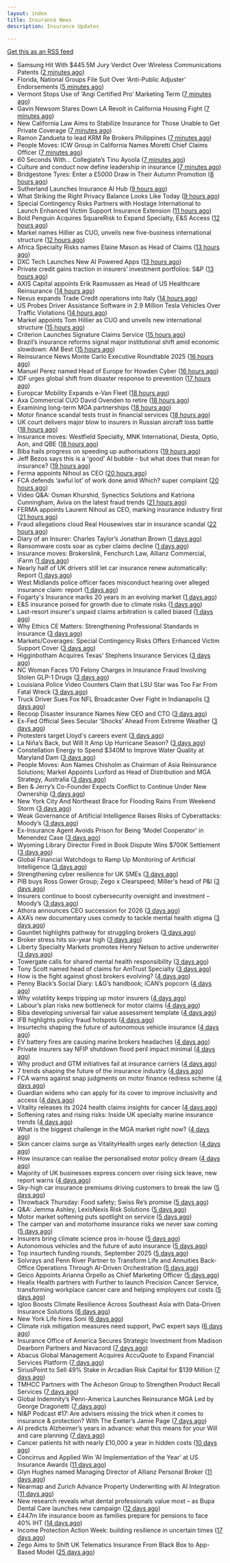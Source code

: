 ```yaml
---
layout: index
title: Insurance News
description: Insurance Updates

---
```


[Get this as an RSS feed](/insurance.rss)

<!-- news_marker starts -->
- Samsung Hit With $445.5M Jury Verdict Over Wireless Communications Patents ([2 minutes ago](https://www.insurancejournal.com/news/national/2025/10/14/843487.htm))
- Florida, National Groups File Suit Over ‘Anti-Public Adjuster’ Endorsements ([5 minutes ago](https://www.insurancejournal.com/news/southeast/2025/10/14/843505.htm))
- Vermont Stops Use of ‘Angi Certified Pro’ Marketing Term ([7 minutes ago](https://www.insurancejournal.com/news/east/2025/10/14/843516.htm))
- Gavin Newsom Stares Down LA Revolt in California Housing Fight ([7 minutes ago](https://www.insurancejournal.com/news/west/2025/10/14/843436.htm))
- New California Law Aims to Stabilize Insurance for Those Unable to Get Private Coverage ([7 minutes ago](https://www.insurancejournal.com/news/west/2025/10/14/843460.htm))
- Ramon Zandueta to lead KRM Re Brokers Philippines ([7 minutes ago](https://www.reinsurancene.ws/ramon-zandueta-to-lead-krm-re-brokers-philippines/))
- People Moves: ICW Group in California Names Moretti Chief Claims Officer ([7 minutes ago](https://www.insurancejournal.com/news/west/2025/10/14/843425.htm))
- 60 Seconds With... Collegiate’s Tinu Ayoola ([7 minutes ago](https://www.postonline.co.uk/people/7958146/60-seconds-with-collegiate%E2%80%99s-tinu-ayoola))
- Culture and conduct now define leadership in insurance ([7 minutes ago](https://www.postonline.co.uk/regulation/7959116/culture-and-conduct-now-define-leadership-in-insurance))
- Bridgestone Tyres: Enter a £5000 Draw in Their Autumn Promotion ([8 hours ago](https://insurance-edge.net/2025/10/13/bridgestone-tyres-enter-a-5000-draw-in-their-autumn-promotion/))
- Sutherland Launches Insurance AI Hub ([9 hours ago](https://insurance-edge.net/2025/10/13/sutherland-launches-insurance-ai-hub/))
- What Striking the Right Privacy Balance Looks Like Today ([9 hours ago](https://insurance-edge.net/2025/10/13/what-striking-the-right-privacy-balance-looks-like-today/))
- Special Contingency Risks Partners with Hostage International to Launch Enhanced Victim Support Insurance Extension ([11 hours ago](https://www.insurtechinsights.com/special-contingency-risks-partners-with-hostage-international-to-launch-enhanced-victim-support-insurance-extension/))
- Bold Penguin Acquires SquareRisk to Expand Specialty, E&S Access ([12 hours ago](https://www.insurancejournal.com/news/national/2025/10/13/843490.htm))
- Markel names Hillier as CUO, unveils new five-business international structure ([12 hours ago](https://www.insurancebusinessmag.com/uk/news/breaking-news/markel-names-hillier-as-cuo-unveils-new-fivebusiness-international-structure-552818.aspx))
- Africa Specialty Risks names Elaine Mason as Head of Claims ([13 hours ago](https://www.reinsurancene.ws/africa-specialty-risks-names-elaine-mason-as-head-of-claims/))
- DXC Tech Launches New AI Powered Apps ([13 hours ago](https://insurance-edge.net/2025/10/13/dxc-tech-launches-new-ai-powered-apps/))
- Private credit gains traction in insurers’ investment portfolios: S&P ([13 hours ago](https://www.reinsurancene.ws/private-credit-gains-traction-in-insurers-investment-portfolios-sp/))
- AXIS Capital appoints Erik Rasmussen as Head of US Healthcare Reinsurance ([14 hours ago](https://www.reinsurancene.ws/axis-capital-appoints-erik-rasmussen-as-head-of-us-healthcare-reinsurance/))
- Nexus expands Trade Credit operations into Italy ([14 hours ago](https://www.reinsurancene.ws/nexus-expands-trade-credit-operations-into-italy/))
- US Probes Driver Assistance Software in 2.9 Million Tesla Vehicles Over Traffic Violations ([14 hours ago](https://www.insurancejournal.com/news/national/2025/10/13/843431.htm))
- Markel appoints Tom Hillier as CUO and unveils new international structure ([15 hours ago](https://www.reinsurancene.ws/markel-appoints-tom-hillier-as-cuo-and-unveils-new-international-structure/))
- Criterion Launches Signature Claims Service ([15 hours ago](https://insurance-edge.net/2025/10/13/criterion-launches-signature-claims-service/))
- Brazil’s insurance reforms signal major institutional shift amid economic slowdown: AM Best ([15 hours ago](https://www.reinsurancene.ws/brazils-insurance-reforms-signal-major-institutional-shift-amid-economic-slowdown-am-best/))
- Reinsurance News Monte Carlo Executive Roundtable 2025 ([16 hours ago](https://www.reinsurancene.ws/reinsurance-news-monte-carlo-executive-roundtable-2025/))
- Manuel Perez named Head of Europe for Howden Cyber ([16 hours ago](https://www.reinsurancene.ws/manuel-perez-named-head-of-europe-for-howden-cyber/))
- IDF urges global shift from disaster response to prevention ([17 hours ago](https://www.reinsurancene.ws/idf-urges-global-shift-from-disaster-response-to-prevention/))
- Europcar Mobility Expands e-Van Fleet ([18 hours ago](https://insurance-edge.net/2025/10/13/europcar-mobility-expands-e-van-fleet/))
- Axa Commercial CUO David Ovenden to retire ([18 hours ago](https://www.postonline.co.uk/commercial/7959203/axa-commercial-cuo-david-ovenden-to-retire))
- Examining long-term MGA partnerships ([18 hours ago](https://www.insurancebusinessmag.com/uk/tv/examining-longterm-mga-partnerships-552782.aspx))
- Motor finance scandal tests trust in financial services ([18 hours ago](https://www.insurancebusinessmag.com/uk/news/auto-motor/motor-finance-scandal-tests-trust-in-financial-services-552780.aspx))
- UK court delivers major blow to insurers in Russian aircraft loss battle ([18 hours ago](https://www.insurancebusinessmag.com/uk/news/claims/uk-court-delivers-major-blow-to-insurers-in-russian-aircraft-loss-battle-552779.aspx))
- Insurance moves: Westfield Specialty, MNK International, Diesta, Optio, Aon, and QBE ([18 hours ago](https://www.insurancebusinessmag.com/uk/news/breaking-news/insurance-moves-westfield-specialty-mnk-international-diesta-optio-aon-and-qbe-552778.aspx))
- Biba hails progress on speeding up authorisations ([19 hours ago](https://www.postonline.co.uk/broker/7959127/biba-hails-progress-on-speeding-up-authorisations))
- Jeff Bezos says this is a 'good' AI bubble - but what does that mean for insurance? ([19 hours ago](https://www.insurancebusinessmag.com/uk/news/technology/jeff-bezos-says-this-is-a-good-ai-bubble--but-what-does-that-mean-for-insurance-552771.aspx))
- Ferma appoints Nihoul as CEO ([20 hours ago](https://www.postonline.co.uk/risk-management/7959202/ferma-appoints-nihoul-as-ceo))
- FCA defends ‘awful lot’ of work done amid Which? super complaint ([20 hours ago](https://www.postonline.co.uk/regulation/7959200/fca-defends-%E2%80%98awful-lot%E2%80%99-of-work-done-amid-which-super-complaint))
- Video Q&A: Osman Khurshid, Synectics Solutions and Katriona Cunningham, Aviva on the latest fraud trends ([21 hours ago](https://www.postonline.co.uk/market-access/claims-fraud/7959194/video-qa-osman-khurshid-synectics-solutions-and-katriona-cunningham-aviva-on-the-latest-fraud-trends))
- FERMA appoints Laurent Nihoul as CEO, marking insurance industry first ([21 hours ago](https://www.insurancebusinessmag.com/uk/news/breaking-news/ferma-appoints-laurent-nihoul-as-ceo-marking-insurance-industry-first-552765.aspx))
- Fraud allegations cloud Real Housewives star in insurance scandal ([22 hours ago](https://www.insurancebusinessmag.com/uk/news/breaking-news/fraud-allegations-cloud-real-housewives-star-in-insurance-scandal-552761.aspx))
- Diary of an Insurer: Charles Taylor’s Jonathan Brown ([1 days ago](https://www.postonline.co.uk/claims/7958129/diary-of-an-insurer-charles-taylor%E2%80%99s-jonathan-brown))
- Ransomware costs soar as cyber claims decline ([1 days ago](https://www.postonline.co.uk/commercial/7959026/ransomware-costs-soar-as-cyber-claims-decline))
- Insurance moves: Brokerslink, Fenchurch Law, Allianz Commercial, iFarm ([1 days ago](https://www.insurancebusinessmag.com/uk/news/breaking-news/insurance-moves-brokerslink-fenchurch-law-allianz-commercial-ifarm-552731.aspx))
- Nearly half of UK drivers still let car insurance renew automatically: Report ([1 days ago](https://www.insurancebusinessmag.com/uk/news/auto-motor/nearly-half-of-uk-drivers-still-let-car-insurance-renew-automatically-report-552730.aspx))
- West Midlands police officer faces misconduct hearing over alleged insurance claim: report ([1 days ago](https://www.insurancebusinessmag.com/uk/news/breaking-news/west-midlands-police-officer-faces-misconduct-hearing-over-alleged-insurance-claim-report-552728.aspx))
- Fogarty's Insurance marks 20 years in an evolving market ([1 days ago](https://www.insurancebusinessmag.com/uk/news/breaking-news/fogartys-insurance-marks-20-years-in-an-evolving-market-552726.aspx))
- E&S insurance poised for growth due to climate risks ([1 days ago](https://www.dig-in.com/news/e-s-insurance-poised-for-growth-due-to-climate-risks))
- Last-resort insurer's unpaid claims arbitration is called biased ([1 days ago](https://www.dig-in.com/news/florida-last-resort-insurers-arbitrations-are-called-biased))
- Why Ethics CE Matters: Strengthening Professional Standards in Insurance ([3 days ago](https://www.insurancejournal.com/blogs/risk-insurance-education-alliance/2025/10/10/842545.htm))
- Markets/Coverages: Special Contingency Risks Offers Enhanced Victim Support Cover ([3 days ago](https://www.insurancejournal.com/news/international/2025/10/10/843417.htm))
- Higginbotham Acquires Texas’ Stephens Insurance Services ([3 days ago](https://www.insurancejournal.com/news/southcentral/2025/10/10/843413.htm))
- NC Woman Faces 170 Felony Charges in Insurance Fraud Involving Stolen GLP-1 Drugs ([3 days ago](https://www.insurancejournal.com/news/southeast/2025/10/10/843408.htm))
- Louisiana Police Video Counters Claim that LSU Star was Too Far From Fatal Wreck ([3 days ago](https://www.insurancejournal.com/news/southcentral/2025/10/10/843406.htm))
- Truck Driver Sues Fox NFL Broadcaster Over Fight in Indianapolis ([3 days ago](https://www.insurancejournal.com/news/midwest/2025/10/10/843403.htm))
- Recoop Disaster Insurance Names New CEO and CTO ([3 days ago](https://www.insurancejournal.com/news/midwest/2025/10/10/843400.htm))
- Ex-Fed Official Sees Secular ‘Shocks’ Ahead From Extreme Weather ([3 days ago](https://www.insurancejournal.com/news/national/2025/10/10/843392.htm))
- Protesters target Lloyd's careers event ([3 days ago](https://www.postonline.co.uk/lloyd%E2%80%99slondon/7959201/protesters-target-dive-in-for-the-fourth-time))
- La Niña’s Back, but Will It Amp Up Hurricane Season? ([3 days ago](https://www.insurancejournal.com/news/national/2025/10/10/843387.htm))
- Constellation Energy to Spend $340M to Improve Water Quality at Maryland Dam ([3 days ago](https://www.insurancejournal.com/news/east/2025/10/10/843385.htm))
- People Moves: Aon Names Chisholm as Chairman of Asia Reinsurance Solutions; Markel Appoints Luxford as Head of Distribution and MGA Strategy, Australia ([3 days ago](https://www.insurancejournal.com/news/international/2025/10/10/843376.htm))
- Ben & Jerry’s Co-Founder Expects Conflict to Continue Under New Ownership ([3 days ago](https://www.insurancejournal.com/news/east/2025/10/10/843377.htm))
- New York City And Northeast Brace for Flooding Rains From Weekend Storm ([3 days ago](https://www.insurancejournal.com/news/east/2025/10/10/843373.htm))
- Weak Governance of Artificial Intelligence Raises Risks of Cyberattacks: Moody’s ([3 days ago](https://www.insurancejournal.com/news/international/2025/10/10/843354.htm))
- Ex-Insurance Agent Avoids Prison for Being ‘Model Cooperator’ in Menendez Case ([3 days ago](https://www.insurancejournal.com/news/east/2025/10/10/843316.htm))
- Wyoming Library Director Fired in Book Dispute Wins $700K Settlement ([3 days ago](https://www.insurancejournal.com/news/west/2025/10/10/843344.htm))
- Global Financial Watchdogs to Ramp Up Monitoring of Artificial Intelligence ([3 days ago](https://www.insurancejournal.com/news/international/2025/10/10/843340.htm))
- Strengthening cyber resilience for UK SMEs ([3 days ago](https://www.insurancebusinessmag.com/uk/news/cyber/strengthening-cyber-resilience-for-uk-smes-552638.aspx))
- PIB buys Ross Gower Group; Zego x Clearspeed; Miller's head of P&I ([3 days ago](https://www.postonline.co.uk/news/7959175/pib-buys-ross-gower-group-zego-x-clearspeed-millers-head-of-pi))
- Insurers continue to boost cybersecurity oversight and investment – Moody’s ([3 days ago](https://www.insurancebusinessmag.com/uk/news/cyber/insurers-continue-to-boost-cybersecurity-oversight-and-investment--moodys-552630.aspx))
- Athora announces CEO succession for 2026 ([3 days ago](https://www.insurancebusinessmag.com/uk/news/breaking-news/athora-announces-ceo-succession-for-2026-552609.aspx))
- AXA’s new documentary uses comedy to tackle mental health stigma ([3 days ago](https://www.insurancebusinessmag.com/uk/news/life-insurance/axas-new-documentary-uses-comedy-to-tackle-mental-health-stigma-552601.aspx))
- Gauntlet highlights pathway for struggling brokers ([3 days ago](https://www.insurancebusinessmag.com/uk/news/breaking-news/gauntlet-highlights-pathway-for-struggling-brokers-552599.aspx))
- Broker stress hits six-year high ([3 days ago](https://www.insurancebusinessmag.com/uk/news/life-insurance/broker-stress-hits-sixyear-high-552598.aspx))
- Liberty Specialty Markets promotes Henry Nelson to active underwriter ([3 days ago](https://www.insurancebusinessmag.com/uk/news/breaking-news/liberty-specialty-markets-promotes-henry-nelson-to-active-underwriter-552597.aspx))
- Towergate calls for shared mental health responsibility ([3 days ago](https://www.insurancebusinessmag.com/uk/news/life-insurance/towergate-calls-for-shared-mental-health-responsibility-552596.aspx))
- Tony Scott named head of claims for AmTrust Specialty ([3 days ago](https://www.insurancebusinessmag.com/uk/news/breaking-news/tony-scott-named-head-of-claims-for-amtrust-specialty-552595.aspx))
- How is the fight against ghost brokers evolving? ([4 days ago](https://www.postonline.co.uk/claims/7958913/how-is-the-fight-against-ghost-brokers-evolving))
- Penny Black’s Social Diary: L&G’s handbook; iCAN’s popcorn ([4 days ago](https://www.postonline.co.uk/people/7958928/penny-black%E2%80%99s-social-diary-lg%E2%80%99s-handbook-ican%E2%80%99s-popcorn))
- Why volatility keeps tripping up motor insurers ([4 days ago](https://www.postonline.co.uk/people/7959193/why-volatility-keeps-tripping-up-motor-insurers))
- Labour’s plan risks new bottleneck for motor claims ([4 days ago](https://www.postonline.co.uk/claims/7959126/labour%E2%80%99s-plan-risks-new-bottleneck-for-motor-claims))
- Biba developing universal fair value assessment template ([4 days ago](https://www.postonline.co.uk/broker/7959143/biba-developing-universal-fair-value-assessment-template))
- IFB highlights policy fraud hotspots ([4 days ago](https://www.postonline.co.uk/news/7959158/ifb-highlights-policy-fraud-hotspots))
- Insurtechs shaping the future of autonomous vehicle insurance ([4 days ago](https://www.postonline.co.uk/technology/7959084/insurtechs-shaping-the-future-of-autonomous-vehicle-insurance))
- EV battery fires are causing marine brokers headaches ([4 days ago](https://www.insurancebusinessmag.com/uk/news/marine/ev-battery-fires-are-causing-marine-brokers-headaches-552462.aspx))
- Private insurers say NFIP shutdown flood peril impact minimal ([4 days ago](https://www.dig-in.com/news/private-insurers-say-nfip-shutdown-flood-peril-impact-minimal))
- Why product and GTM initiatives fail at insurance carriers ([4 days ago](https://www.dig-in.com/opinion/why-product-and-gtm-initiatives-fail-at-insurance-carriers))
- 7 trends shaping the future of the insurance industry ([4 days ago](https://www.dig-in.com/opinion/7-trends-shaping-the-future-of-insurance))
- FCA warns against snap judgments on motor finance redress scheme ([4 days ago](https://www.postonline.co.uk/regulation/7959197/fca-warns-against-snap-judgments-on-motor-finance-redress-scheme))
- Guardian widens who can apply for its cover to improve inclusivity and access ([4 days ago](https://ifamagazine.com/guardian-widens-who-can-apply-for-its-cover-to-improve-inclusivity-and-access/))
- Vitality releases its 2024 health claims insights for cancer ([4 days ago](https://ifamagazine.com/vitality-releases-its-2024-health-claims-insights-for-cancer/))
- Softening rates and rising risks: Inside UK specialty marine insurance trends ([4 days ago](https://www.insurancebusinessmag.com/uk/news/marine/softening-rates-and-rising-risks-inside-uk-specialty-marine-insurance-trends-552490.aspx))
- What is the biggest challenge in the MGA market right now? ([4 days ago](https://www.insurancebusinessmag.com/uk/tv/what-is-the-biggest-challenge-in-the-mga-market-right-now-552489.aspx))
- Skin cancer claims surge as VitalityHealth urges early detection ([4 days ago](https://www.insurancebusinessmag.com/uk/news/life-insurance/skin-cancer-claims-surge-as-vitalityhealth-urges-early-detection-552481.aspx))
- How insurance can realise the personalised motor policy dream ([4 days ago](https://www.postonline.co.uk/personal/7959025/how-insurance-can-realise-the-personalised-motor-policy-dream))
- Majority of UK businesses express concern over rising sick leave, new report warns ([4 days ago](https://ifamagazine.com/majority-of-uk-businesses-express-concern-over-rising-sick-leave-new-report-warns/))
- Sky-high car insurance premiums driving customers to break the law ([5 days ago](https://www.postonline.co.uk/news/7959174/sky-high-car-insurance-premiums-driving-customers-to-break-the-law))
- Throwback Thursday: Food safety; Swiss Re’s promise ([5 days ago](https://www.postonline.co.uk/claims/7956771/throwback-thursday-food-safety-swiss-re%E2%80%99s-promise))
- Q&A: Jemma Ashley, LexisNexis Risk Solutions ([5 days ago](https://www.postonline.co.uk/people/7958988/qa-jemma-ashley-lexisnexis-risk-solutions))
- Motor market softening puts spotlight on service ([5 days ago](https://www.postonline.co.uk/commercial/7959008/motor-market-softening-puts-spotlight-on-service))
- The camper van and motorhome insurance risks we never saw coming ([5 days ago](https://www.postonline.co.uk/risk-management/7958990/the-camper-van-and-motorhome-insurance-risks-we-never-saw-coming))
- Insurers bring climate science pros in-house ([5 days ago](https://www.dig-in.com/news/insurers-bring-climate-science-pros-in-house))
- Autonomous vehicles and the future of auto insurance ([5 days ago](https://www.dig-in.com/news/autonomous-vehicles-and-the-future-of-auto-insurance))
- Top insurtech funding rounds, September 2025 ([5 days ago](https://www.dig-in.com/list/top-insurtech-funding-rounds-september-2025))
- Solvrays and Penn River Partner to Transform Life and Annuities Back-Office Operations Through AI-Driven Orchestration ([5 days ago](https://www.insurtechinsights.com/solvrays-and-penn-river-partner-to-transform-life-and-annuities-back-office-operations-through-ai-driven-orchestration/))
- Geico Appoints Arianna Orpello as Chief Marketing Officer ([5 days ago](https://www.insurtechinsights.com/geico-appoints-arianna-orpello-as-chief-marketing-officer/))
- Healix Health partners with Further to launch Precision Cancer Service, transforming workplace cancer care and helping employers cut costs ([5 days ago](https://ifamagazine.com/healix-health-partners-with-further-to-launch-precision-cancer-service-transforming-workplace-cancer-care-and-helping-employers-cut-costs/))
- Igloo Boosts Climate Resilience Across Southeast Asia with Data-Driven Insurance Solutions ([6 days ago](https://thefintechtimes.com/igloo-boosts-climate-resilience-across-southeast-asia-with-data-driven-insurance-solutions/))
- New York Life hires Soni ([6 days ago](https://www.dig-in.com/news/new-york-life-hires-soni))
- Climate risk mitigation measures need support, PwC expert says ([6 days ago](https://www.dig-in.com/news/pwc-expert-climate-risk-mitigation-needs-more-support))
- Insurance Office of America Secures Strategic Investment from Madison Dearborn Partners and Navacord ([7 days ago](https://www.insurtechinsights.com/insurance-office-of-america-secures-strategic-investment-from-madison-dearborn-partners-and-navacord/))
- Abacus Global Management Acquires AccuQuote to Expand Financial Services Platform ([7 days ago](https://www.insurtechinsights.com/abacus-global-management-acquires-accuquote-to-expand-financial-services-platform/))
- SiriusPoint to Sell 49% Stake in Arcadian Risk Capital for $139 Million ([7 days ago](https://www.insurtechinsights.com/siriuspoint-to-sell-49-stake-in-arcadian-risk-capital-for-139-million/))
- TMHCC Partners with The Acheson Group to Strengthen Product Recall Services ([7 days ago](https://www.insurtechinsights.com/tmhcc-partners-with-the-acheson-group-to-strengthen-product-recall-services/))
- Global Indemnity’s Penn-America Launches Reinsurance MGA Led by George Dragonetti ([7 days ago](https://www.insurtechinsights.com/global-indemnitys-penn-america-launches-reinsurance-mga-led-by-george-dragonetti/))
- NI&P Podcast #17: Are advisers missing the trick when it comes to insurance & protection? With The Exeter’s Jamie Page ([7 days ago](https://ifamagazine.com/nip-podcast-17-are-advisers-missing-the-trick-when-it-comes-to-insurance-protection-with-the-exeters-jamie-page/))
- AI predicts Alzheimer’s years in advance: what this means for your Will and care planning ([7 days ago](https://ifamagazine.com/ai-predicts-alzheimers-years-in-advance-what-this-means-for-your-will-and-care-planning/))
- Cancer patients hit with nearly £10,000 a year in hidden costs ([10 days ago](https://ifamagazine.com/cancer-patients-hit-with-nearly-10000-a-year-in-hidden-costs/))
- Concirrus and Applied Win ‘AI Implementation of the Year’ at US Insurance Awards ([11 days ago](https://thefintechtimes.com/concirrus-ai-cuts-aviation-underwriting-time-from-36-hours-to-minutes-for-applied-aviation/))
- Glyn Hughes named Managing Director of Allianz Personal Broker ([11 days ago](https://www.insurtechinsights.com/glyn-hughes-named-managing-director-of-allianz-personal-broker/))
- Nearmap and Zurich Advance Property Underwriting with AI Integration ([11 days ago](https://www.insurtechinsights.com/nearmap-and-zurich-advance-property-underwriting-with-ai-integration/))
- New research reveals what dental professionals value most – as Bupa Dental Care launches new campaign ([12 days ago](https://ifamagazine.com/new-research-reveals-what-dental-professionals-value-most-as-bupa-dental-care-launches-new-campaign/))
- £447m life insurance boom as families prepare for pensions to face 40% IHT ([14 days ago](https://ifamagazine.com/447m-life-insurance-boom-as-families-prepare-for-pensions-to-face-40-iht/))
- Income Protection Action Week: building resilience in uncertain times ([17 days ago](https://ifamagazine.com/income-protection-action-week-building-resilience-in-uncertain-times/))
- Zego Aims to Shift UK Telematics Insurance From Black Box to App-Based Model ([25 days ago](https://thefintechtimes.com/zego-aims-to-shift-uk-telematics-insurance-from-black-box-to-app-based-model/))

<!-- news_marker ends -->